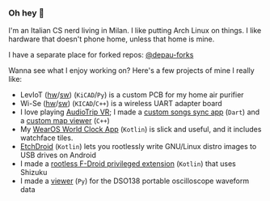 ### Oh hey 👋

I'm an Italian CS nerd living in Milan. I like putting Arch Linux on things. I like hardware that doesn't phone home, unless that home is mine.

I have a separate place for forked repos: [@depau-forks](https://github.com/depau-forks)

Wanna see what I enjoy working on? Here's a few projects of mine I really like:

- LevIoT ([hw](https://github.com/depau/leviot-hw)/[sw](https://github.com/depau/leviot-sw)) (`KiCAD`/`Py`) is a custom PCB for my home air purifier
- Wi-Se ([hw](https://github.com/depau/wi-se-hw)/[sw](https://github.com/depau/wi-se-sw)) (`KICAD`/`C++`) is a wireless UART adapter board
- I love playing [AudioTrip VR](http://www.kinemotik.com/audiotrip/); I made a [custom songs sync app](https://github.com/ATchoreography/atcd_choreo_sync) (`Dart`) and a [custom map viewer](https://github.com/ATchoreography/audiotrip_choreo_viewer) (`C++`)
- My [WearOS World Clock App](https://github.com/depau/wearos-world-clock-tile) (`Kotlin`) is slick and useful, and it includes watchface tiles.
- [EtchDroid](https://github.com/EtchDroid/EtchDroid) (`Kotlin`) lets you rootlessly write GNU/Linux distro images to USB drives on Android
- I made a [rootless F-Droid privileged extension](https://github.com/depau/fdroid_shizuku_privileged_extension) (`Kotlin`) that uses Shizuku
- I made a [viewer](https://github.com/depau/dso138-viewer) (`Py`) for the DSO138 portable oscilloscope waveform data

